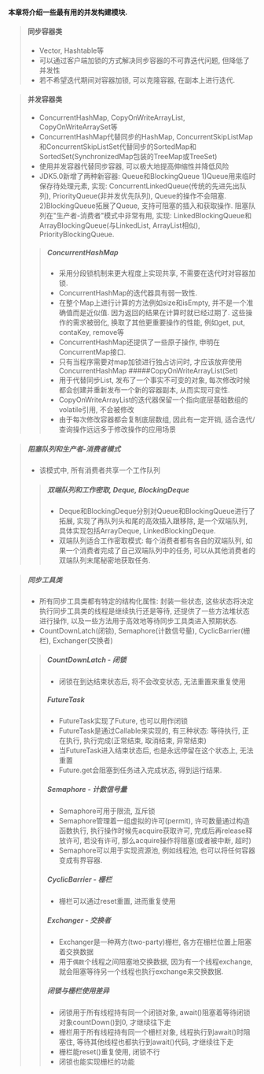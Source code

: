 #### 本章将介绍一些最有用的并发构建模块.

> #### 同步容器类
>
> * Vector, Hashtable等
> * 可以通过客户端加锁的方式解决同步容器的不可靠迭代问题, 但降低了并发性
> * 若不希望迭代期间对容器加锁, 可以克隆容器, 在副本上进行迭代.

> #### 并发容器类
>
> * ConcurrentHashMap, CopyOnWriteArrayList, CopyOnWriteArraySet等
> * ConcurrentHashMap代替同步的HashMap, ConcurrentSkipListMap和ConcurrentSkipListSet代替同步的SortedMap和SortedSet(SynchronizedMap包装的TreeMap或TreeSet)
> * 使用并发容器代替同步容器, 可以极大地提高伸缩性并降低风险
> * JDK5.0新增了两种新容器: Queue和BlockingQueue
> 1)Queue用来临时保存待处理元素, 实现: ConcurrentLinkedQueue(传统的先进先出队列), PriorityQueue(非并发优先队列), Queue的操作不会阻塞. 
> 2)BlockingQueue拓展了Queue, 支持可阻塞的插入和获取操作. 阻塞队列在"生产者-消费者"模式中非常有用, 实现: LinkedBlockingQueue和ArrayBlockingQueue(与LinkedList, ArrayList相似), PriorityBlockingQueue.
> >##### ConcurrentHashMap
> >* 采用分段锁机制来更大程度上实现共享, 不需要在迭代时对容器加锁. 
> >* ConcurrentHashMap的迭代器具有弱一致性. 
> >* 在整个Map上进行计算的方法例如size和isEmpty, 并不是一个准确值而是近似值. 因为返回的结果在计算时就已经过期了. 这些操作的需求被弱化, 换取了其他更重要操作的性能, 例如get, put, contaKey, remove等
> >* ConcurrentHashMap还提供了一些原子操作, 申明在ConcurrentMap接口.
> >* 只有当程序需要对map加锁进行独占访问时, 才应该放弃使用ConcurrentHashMap
> >#####CopyOnWriteArrayList(Set)
> >* 用于代替同步List, 发布了一个事实不可变的对象, 每次修改时候都会创建并重新发布一个新的容器副本, 从而实现可变性.
> >* CopyOnWriteArrayList的迭代器保留一个指向底层基础数组的volatile引用, 不会被修改
> >* 由于每次修改容器都会复制底层数组, 因此有一定开销, 适合迭代/查询操作远远多于修改操作的应用场景

>##### 阻塞队列和生产者-消费者模式
>* 该模式中, 所有消费者共享一个工作队列
> >##### 双端队列和工作密取, Deque, BlockingDeque
> >* Deque和BlockingDeque分别对Queue和BlockingQueue进行了拓展, 实现了再队列头和尾的高效插入跟移除, 是一个双端队列, 具体实现包括ArrayDeque, LinkedBlockingDeque.
> >* 双端队列适合工作密取模式: 每个消费者都有各自的双端队列, 如果一个消费者完成了自己双端队列中的任务, 可以从其他消费者的双端队列末尾秘密地获取任务. 

>##### 同步工具类
>* 所有同步工具类都有特定的结构化属性: 封装一些状态, 这些状态将决定执行同步工具类的线程是继续执行还是等待, 还提供了一些方法堆状态进行操作, 以及一些方法用于高效地等待同步工具类进入预期状态.
>* CountDownLatch(闭锁), Semaphore(计数信号量), CyclicBarrier(栅栏), Exchanger(交换者)
> >##### CountDownLatch - 闭锁
> >* 闭锁在到达结束状态后, 将不会改变状态, 无法重置来重复使用
> >##### FutureTask
> >* FutureTask实现了Future, 也可以用作闭锁
> >* FutureTask是通过Callable来实现的, 有三种状态: 等待执行, 正在执行, 执行完成(正常结束, 取消结束, 异常结束)
> >* 当FutureTask进入结束状态后, 也是永远停留在这个状态上, 无法重置
> >* Future.get会阻塞到任务进入完成状态, 得到运行结果. 
> >##### Semaphore - 计数信号量
> >* Semaphore可用于限流, 互斥锁
> >* Semaphore管理着一组虚拟的许可(permit), 许可数量通过构造函数执行, 执行操作时候先acquire获取许可, 完成后再release释放许可, 若没有许可, 那么acquire操作将阻塞(或者被中断, 超时)
> >* Semaphore可以用于实现资源池, 例如线程池, 也可以将任何容器变成有界容器. 
> >##### CyclicBarrier - 栅栏
> >* 栅栏可以通过reset重置, 进而重复使用
> >##### Exchanger - 交换者
> >* Exchanger是一种两方(two-party)栅栏, 各方在栅栏位置上阻塞着交换数据
> >* 用于```偶数```个线程之间阻塞地交换数据, 因为有一个线程exchange, 就会阻塞等待另一个线程也执行exchange来交换数据.
> >##### 闭锁与栅栏使用差异
> >* 闭锁用于所有线程持有同一个闭锁对象, await()阻塞着等待闭锁对象countDown()到0, 才继续往下走
> >* 栅栏用于所有线程持有同一个栅栏对象, 线程执行到await()时阻塞住, 等待其他线程也都执行到await()代码, 才继续往下走
> >* 栅栏能reset()重复使用, 闭锁不行
> >* 闭锁也能实现栅栏的功能



